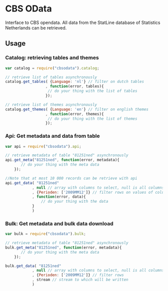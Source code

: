# CBS OData

Interface to CBS opendata. All data from the StatLine database of Statistics Netherlands can be retrieved.

## Usage

### Catalog: retrieving tables and themes

```js
var catalog = require("cbsodata").catalog;

// retrieve list of tables asynchronously
catalog.get_tables( {Language: 'nl'} // filter on dutch tables
                  , function(error, tables){
                   // do your thing with the list of tables
                  });

// retrieve list of themes asynchronously
catalog.get_themes( {Language: 'en'} // filter on english themes
                  , function(error, themes){
                   // do your thing with the list of themes
                  });

```

### Api: Get metadata and data from table

```js
var api = require("cbsodata").api;

// retrieve metadata of table "81251ned" asynchronously
api.get_meta("81251ned", function(error, metadata){
       // do your thing with the meta data
    });

//Note that at most 10 000 records can be retrieve with api
api.get_data( "81251ned"
            , null // array with columns to select, null is all columns
            , {Perioden: ['2009MM12']} // filter rows on values of columns
            , function(error, data){
                // do your thing with the data
            }
            )
```

### Bulk: Get metadata and bulk data download
```js
var bulk = require("cbsodata").bulk;

// retrieve metadata of table "81251ned" asynchronously
bulk.get_meta("81251ned", function(error, metadata){
       // do your thing with the meta data
    });

bulk.get_data( "81251ned"
            , null // array with columns to select, null is all columns
            , {Perioden: ['2009MM12']} // filter rows
            , stream // stream to which will be written
            )
```


